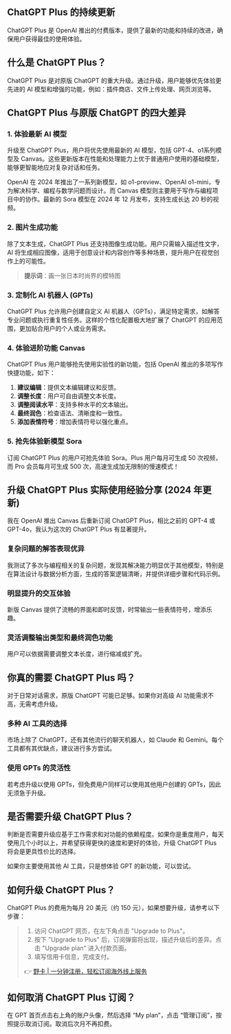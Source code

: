 ## ChatGPT Plus 的持续更新

ChatGPT Plus 是 OpenAI 推出的付费版本，提供了最新的功能和持续的改进，确保用户获得最佳的使用体验。

## 什么是 ChatGPT Plus？

ChatGPT Plus 是对原版 ChatGPT 的重大升级。通过升级，用户能够优先体验更先进的 AI 模型和增强的功能，例如：插件商店、文件上传处理、网页浏览等。

## ChatGPT Plus 与原版 ChatGPT 的四大差异

### 1. 体验最新 AI 模型

升级至 ChatGPT Plus，用户将优先使用最新的 AI 模型，包括 GPT-4、o1系列模型及 Canvas。这些更新版本在性能和处理能力上优于普通用户使用的基础模型，能够更智能地应对复杂对话和任务。

OpenAI 在 2024 年推出了一系列新模型，如 o1-preview、OpenAI o1-mini，专为解决科学、编程与数学问题而设计。而 Canvas 模型则主要用于写作与编程项目中的协作。最新的 Sora 模型在 2024 年 12 月发布，支持生成长达 20 秒的视频。

### 2. 图片生成功能

除了文本生成，ChatGPT Plus 还支持图像生成功能。用户只需输入描述性文字，AI 将生成相应图像，适用于创意设计和内容创作等多种场景，提升用户在视觉创作上的可能性。

> **提示词**：画一张日本时尚界的模特图

### 3. 定制化 AI 机器人 (GPTs)

ChatGPT Plus 允许用户创建自定义 AI 机器人（GPTs），满足特定需求，如解答专业问题或执行重复性任务。这样的个性化配置极大地扩展了 ChatGPT 的应用范围，更加贴合用户的个人或业务需求。

### 4. 体验进阶功能 Canvas

ChatGPT Plus 用户能够抢先使用实验性的新功能，包括 OpenAI 推出的多项写作快捷功能，如下：

1. **建议编辑**：提供文本编辑建议和反馈。
2. **调整长度**：用户可自由调整文本长度。
3. **调整阅读水平**：支持多种水平的文本输出。
4. **最终润色**：检查语法、清晰度和一致性。
5. **添加表情符号**：增加表情符号以强化重点。

### 5. 抢先体验新模型 Sora

订阅 ChatGPT Plus 的用户可抢先体验 Sora。Plus 用户每月可生成 50 次视频，而 Pro 会员每月可生成 500 次，高速生成加无限制的慢速模式！

## 升级 ChatGPT Plus 实际使用经验分享 (2024 年更新)

我在 OpenAI 推出 Canvas 后重新订阅 ChatGPT Plus，相比之前的 GPT-4 或 GPT-4o，我认为这次的 ChatGPT Plus 有显著提升。

### 复杂问题的解答表现优异

我测试了多次与编程相关的复杂问题，发现其解决能力明显优于其他模型，特别是在算法设计与数据分析方面，生成的答案逻辑清晰，并提供详细步骤和代码示例。

### 明显提升的交互体验

新版 Canvas 提供了流畅的界面和即时反馈，时常输出一些表情符号，增添乐趣。

### 灵活调整输出类型和最终润色功能

用户可以依据需要调整文本长度，进行缩减或扩充。

## 你真的需要 ChatGPT Plus 吗？

对于日常对话需求，原版 ChatGPT 可能已足够。如果你对高级 AI 功能需求不高，无需考虑升级。

### 多种 AI 工具的选择

市场上除了 ChatGPT，还有其他流行的聊天机器人，如 Claude 和 Gemini。每个工具都有其优缺点，建议进行多方尝试。

### 使用 GPTs 的灵活性

若考虑升级以使用 GPTs，但免费用户同样可以使用其他用户创建的 GPTs，因此无须急于升级。

## 是否需要升级 ChatGPT Plus？

判断是否需要升级应基于工作需求和对功能的依赖程度。如果你是重度用户，每天使用几个小时以上，并希望获得更快的速度和更好的体验，升级 ChatGPT Plus 将会是更具性价比的选择。

如果你主要使用其他 AI 工具，只是想体验 GPT 的新功能，可以尝试。

## 如何升级 ChatGPT Plus？

ChatGPT Plus 的费用为每月 20 美元（约 150 元），如果想要升级，请参考以下步骤：

> 1. 访问 ChatGPT 网页，在左下角点击 "Upgrade to Plus"。
> 2. 按下 "Upgrade to Plus" 后，订阅弹窗将出现，描述升级后的差异。点击 "Upgrade plan" 进入付款页面。
> 3. 填写信用卡信息，完成支付。
>
> 👉 [野卡 | 一分钟注册，轻松订阅海外线上服务](https://bit.ly/bewildcard)

## 如何取消 ChatGPT Plus 订阅？

在 GPT 首页点击右上角的账户头像，然后选择 “My plan”，点击 “管理订阅”，按照提示取消订阅。取消后次月不再扣费。